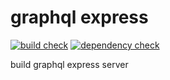 graphql express
=======================
[![build check](https://travis-ci.org/seeliang/graphql-express.svg?branch=master)](https://travis-ci.org/seeliang/graphql-express)
[![dependency check](https://david-dm.org/seeliang/graphql-express.svg)](https://david-dm.org/seeliang/graphql-express)

build graphql express server 
